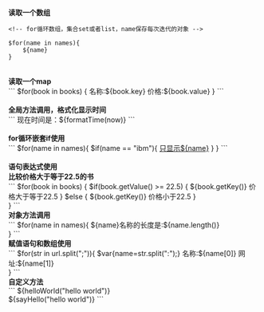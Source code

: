 <b>读取一个数组</b>
<br />
```
<!-- for循环数组，集合set或者list，name保存每次迭代的对象 -->

$for(name in names){
	${name} 
}
```
<br />
<b>读取一个map</b>
<br />
```
<!-- 
	for循环一个map book值为map迭代的Map.ntry对象
	取值对应字段属性或方法，book.key，先搜索key字段值，
	如果没有key字段，就使用getKey()方法获取值
 -->
$for(book in books)
{
	名称:${book.key}<span> 价格:${book.value}</span>
}
```
<br /><br />
<b>全局方法调用，格式化显示时间</b>
<br />
```
<!-- formatTime是全局方法 -->
现在时间是：${formatTime(now)}
```
<br /><br />
<b>for循环嵌套if使用</b>
<br />
```
<!-- ==号运算符比较字符串，在java中会自动转换为equals对比值 -->
$for(name in names){
	$if(name == "ibm"){
		<u>只显示${name}</u>
	}
}
```
<br /><br />
<b>语句表达式使用</b>
<br />
<b>比较价格大于等于22.5的书</b><br />
```
<!-- map的迭代对象，Map.Entry 也可以直接使用其方法getValue()获取值 -->
$for(book in books)
{
	$if(book.getValue() >= 22.5) {
		${book.getKey()} 价格大于等于22.5
	}
	$else {
		${book.getKey()} 价格小于22.5
	}
	<br/>
}
```
<br />
<b>对象方法调用</b>
<br />
```
<!-- 可以直接调用对象的方法，如果对象有这个方法 -->
$for(name in names){
	${name}名称的长度是:${name.length()}<br/>
}
```
<br />
<b>赋值语句和数组使用</b><br />
```
<!-- 
	数组取单个值，使用array[0] 这种格式 
	var语句可以进行赋值，值存放在全局变量域中
-->
$for(str in url.split(";")){
	$var{name=str.split(":");}
	名称:${name[0]} 网址:${name[1]}<br/>
}
```
<br />
<b>自定义方法</b>
<br />
```
${helloWorld("hello world")}
<br/>
${sayHello("hello world")}
```